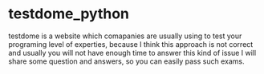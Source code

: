 # testdome_python
testdome is a website which comapanies are usually using to test your programing level of experties, because I think this approach is not correct and usually you will not have enough time to answer this kind of issue I will share some question and answers, so you can easily pass such exams.